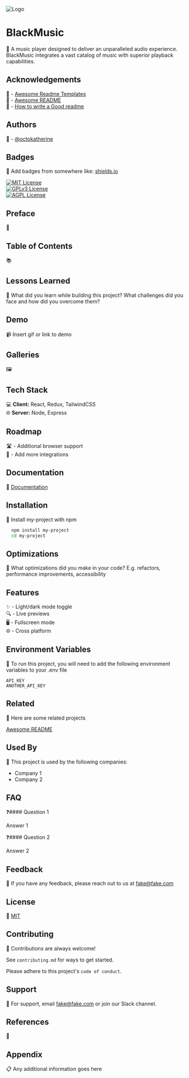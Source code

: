 ![Logo](https://dev-to-uploads.s3.amazonaws.com/uploads/articles/th5xamgrr6se0x5ro4g6.png)

# BlackMusic

🎯 A music player designed to deliver an unparalleled audio experience. BlackMusic integrates a vast catalog of music with superior playback capabilities. 

## Acknowledgements

🙏 - [Awesome Readme Templates](https://awesomeopensource.com/project/elangosundar/awesome-README-templates)  
🌟 - [Awesome README](https://github.com/matiassingers/awesome-readme)  
📖 - [How to write a Good readme](https://bulldogjob.com/news/449-how-to-write-a-good-readme-for-your-github-project)

## Authors

👤 - [@octokatherine](https://www.github.com/octokatherine)

## Badges

🏅 Add badges from somewhere like: [shields.io](https://shields.io/)

[![MIT License](https://img.shields.io/badge/License-MIT-green.svg)](https://choosealicense.com/licenses/mit/)  
[![GPLv3 License](https://img.shields.io/badge/License-GPL%20v3-yellow.svg)](https://opensource.org/licenses/)  
[![AGPL License](https://img.shields.io/badge/license-AGPL-blue.svg)](http://www.gnu.org/licenses/agpl-3.0)

## Preface
📜

## Table of Contents
📚

## Lessons Learned

📘 What did you learn while building this project? What challenges did you face and how did you overcome them?

## Demo

📹 Insert gif or link to demo

## Galleries
🖼️

## Tech Stack

💻 **Client:** React, Redux, TailwindCSS  
🌐 **Server:** Node, Express

## Roadmap

🛣️ - Additional browser support  
🔗 - Add more integrations

## Documentation

📄 [Documentation](https://linktodocumentation)

## Installation

🔧 Install my-project with npm

```bash
  npm install my-project
  cd my-project
```

## Optimizations

🚀 What optimizations did you make in your code? E.g. refactors, performance improvements, accessibility

## Features

✨ - Light/dark mode toggle  
🔍 - Live previews  
🖥️ - Fullscreen mode  
🌐 - Cross platform

## Environment Variables

🔐 To run this project, you will need to add the following environment variables to your .env file

`API_KEY`  
`ANOTHER_API_KEY`

## Related

🔗 Here are some related projects

[Awesome README](https://github.com/matiassingers/awesome-readme)

## Used By

🏢 This project is used by the following companies:

- Company 1
- Company 2

## FAQ

❓#### Question 1

Answer 1

❓#### Question 2

Answer 2

## Feedback

💬 If you have any feedback, please reach out to us at fake@fake.com

## License

📜 [MIT](https://choosealicense.com/licenses/mit/)

## Contributing

🤝 Contributions are always welcome!

See `contributing.md` for ways to get started.

Please adhere to this project's `code of conduct`.

## Support

📧 For support, email fake@fake.com or join our Slack channel.

## References
🔗

## Appendix

📋 Any additional information goes here
